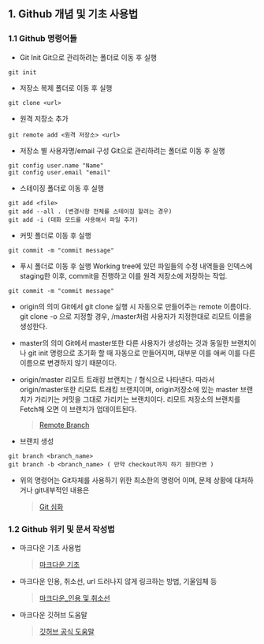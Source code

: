 
## 1. Github 개념 및 기초 사용법

### 1.1 Github 명령어들 

* Git Init
   Git으로 관리하려는 폴더로 이동 후 실행
```
git init
```

* 저장소 복제
   폴더로 이동 후 실행
```
git clone <url>
```

* 원격 저장소 추가
```
git remote add <원격 저장소> <url>
```

* 저장소 별 사용자명/email 구성
   Git으로 관리하려는 폴더로 이동 후 실행
```
git config user.name "Name"
git config user.email "email"
```

* 스테이징 
   폴더로 이동 후 실행
```
git add <file>
git add --all . (변경사항 전체를 스테이징 할려는 경우)
git add -i (대화 모드를 사용해서 파일 추가)
```

* 커밋
   폴더로 이동 후 실행
```
git commit -m "commit message"
```

* 푸시
   폴더로 이동 후 실행
   Working tree에 있던 파일들의 수정 내역들을 인덱스에 staging한 이후, commit을 진행하고 이를
   원격 저장소에 저장하는 작업.
```
git commit -m "commit message"
```
   - origin의 의미
      Git에서 git clone 실행 시 자동으로 만들어주는 remote 이름이다. git clone -o <name>으로 지정할 경우,
      <name>/master처럼 사용자가 지정한대로 리모트 이름을 생성한다. 

   - master의 의미
      Git에서 master또한 다른 사용자가 생성하는 것과 동일한 브랜치이나 git init 명령으로 초기화 할 때 자동으로
      만들어지며, 대부분 이를 애써 이를 다른 이름으로 변경하지 않기 때문이다.

   - origin/master
      리모트 트래킹 브랜치는 <remote>/<branch> 형식으로 나타낸다. 따라서 origin/master또한 리모트 트래킹
      브랜치이며, origin저장소에 있는 master 브랜치가 가리키는 커밋을 그대로 가리키는 브랜치이다. 리모트
      저장소의 브랜치를 Fetch해 오면 이 브랜치가 업데이트된다. 

     >[Remote Branch](https://git-scm.com/book/ko/v2/Git-%EB%B8%8C%EB%9E%9C%EC%B9%98-%EB%A6%AC%EB%AA%A8%ED%8A%B8-%EB%B8%8C%EB%9E%9C%EC%B9%98)

* 브랜치 생성 

```
git branch <branch_name>
git branch -b <branch_name> ( 만약 checkout까지 하기 원한다면 )
```

* 위의 명령어는 Git자체를 사용하기 위한 최소한의 명령어 이며, 문제 상황에 대처하거나 git내부적인 내용은
  >[Git 심화]()

### 1.2 Github 위키 및 문서 작성법

* 마크다운 기초 사용법 

   > [마크다운 기초](<https://gist.github.com/ihoneymon/652be052a0727ad59601>)

* 마크다운 인용, 취소선, url 드러나지 않게 링크하는 방법, 기울임체 등 

   > [마크다운_인용 및 취소선 ](https://github.com/sejong-interface/Interface_Manual/wiki/Git-%EC%8B%9C%EC%9E%91%ED%95%98%EA%B8%B0%233-README.md-%ED%8C%8C%EC%9D%BC-%EC%9E%91%EC%84%B1%ED%95%98%EA%B8%B0!)

* 마크다운 깃허브 도움말

   > [깃허브 공식 도움말](https://help.github.com/articles/basic-writing-and-formatting-syntax/)


